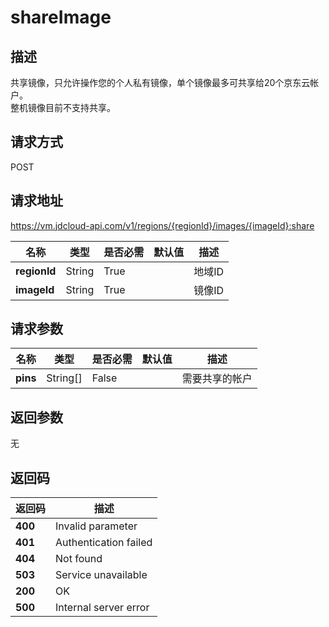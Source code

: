 # shareImage


## 描述
共享镜像，只允许操作您的个人私有镜像，单个镜像最多可共享给20个京东云帐户。<br>
整机镜像目前不支持共享。


## 请求方式
POST

## 请求地址
https://vm.jdcloud-api.com/v1/regions/{regionId}/images/{imageId}:share

|名称|类型|是否必需|默认值|描述|
|---|---|---|---|---|
|**regionId**|String|True| |地域ID|
|**imageId**|String|True| |镜像ID|

## 请求参数
|名称|类型|是否必需|默认值|描述|
|---|---|---|---|---|
|**pins**|String[]|False| |需要共享的帐户|


## 返回参数
无


## 返回码
|返回码|描述|
|---|---|
|**400**|Invalid parameter|
|**401**|Authentication failed|
|**404**|Not found|
|**503**|Service unavailable|
|**200**|OK|
|**500**|Internal server error|
